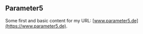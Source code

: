 ## Parameter5

Some first and basic content for my URL: [www.parameter5.de](https://www.parameter5.de).

